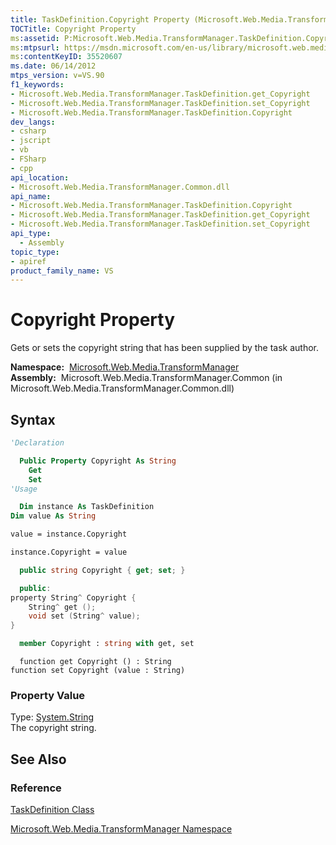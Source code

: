 ```yaml
---
title: TaskDefinition.Copyright Property (Microsoft.Web.Media.TransformManager)
TOCTitle: Copyright Property
ms:assetid: P:Microsoft.Web.Media.TransformManager.TaskDefinition.Copyright
ms:mtpsurl: https://msdn.microsoft.com/en-us/library/microsoft.web.media.transformmanager.taskdefinition.copyright(v=VS.90)
ms:contentKeyID: 35520607
ms.date: 06/14/2012
mtps_version: v=VS.90
f1_keywords:
- Microsoft.Web.Media.TransformManager.TaskDefinition.get_Copyright
- Microsoft.Web.Media.TransformManager.TaskDefinition.set_Copyright
- Microsoft.Web.Media.TransformManager.TaskDefinition.Copyright
dev_langs:
- csharp
- jscript
- vb
- FSharp
- cpp
api_location:
- Microsoft.Web.Media.TransformManager.Common.dll
api_name:
- Microsoft.Web.Media.TransformManager.TaskDefinition.Copyright
- Microsoft.Web.Media.TransformManager.TaskDefinition.get_Copyright
- Microsoft.Web.Media.TransformManager.TaskDefinition.set_Copyright
api_type:
  - Assembly
topic_type:
- apiref
product_family_name: VS
---
```


# Copyright Property

Gets or sets the copyright string that has been supplied by the task author.

**Namespace:**  [Microsoft.Web.Media.TransformManager](microsoft-web-media-transformmanager-namespace.md)  
**Assembly:**  Microsoft.Web.Media.TransformManager.Common (in Microsoft.Web.Media.TransformManager.Common.dll)

## Syntax

```vb
'Declaration

  Public Property Copyright As String
    Get
    Set
'Usage

  Dim instance As TaskDefinition
Dim value As String

value = instance.Copyright

instance.Copyright = value
```

```csharp
  public string Copyright { get; set; }
```

```cpp
  public:
property String^ Copyright {
    String^ get ();
    void set (String^ value);
}
```

``` fsharp
  member Copyright : string with get, set
```

```jscript
  function get Copyright () : String
function set Copyright (value : String)
```

### Property Value

Type: [System.String](https://msdn.microsoft.com/library/s1wwdcbf)  
The copyright string.  

## See Also

### Reference

[TaskDefinition Class](taskdefinition-class-microsoft-web-media-transformmanager.md)

[Microsoft.Web.Media.TransformManager Namespace](microsoft-web-media-transformmanager-namespace.md)

